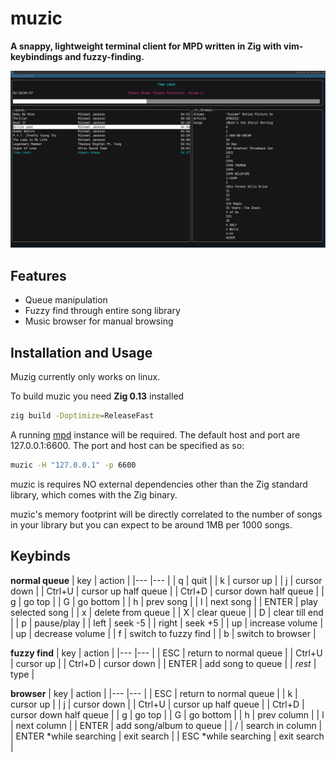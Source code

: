 # muzic

**A snappy, lightweight terminal client for MPD written in Zig with vim-keybindings and fuzzy-finding.**

![screenshot](https://github.com/TristanJet/muzic/blob/f99d456f126f9aff237dea8ee6d972823b5d9517/images/1.png)
## Features
 - Queue manipulation
 - Fuzzy find through entire song library
 - Music browser for manual browsing

## Installation and Usage
Muzig currently only works on linux.

To build muzic you need **Zig 0.13** installed

```bash
zig build -Doptimize=ReleaseFast
```

A running [mpd](https://github.com/MusicPlayerDaemon/MPD) instance will be required. The default host and port are 127.0.0.1:6600. The port and host can be specified as so:

```bash
muzic -H "127.0.0.1" -p 6600
```

muzic is requires NO external dependencies other than the Zig standard library, which comes with the Zig binary.

muzic's memory footprint will be directly correlated to the number of songs in your library but you can expect to be around 1MB per 1000 songs.

## Keybinds

**normal queue**
| key   | action    |
|---    |---        |
| q     | quit      |
| k     | cursor up        |
| j     | cursor down      |
| Ctrl+U     | cursor up half queue      |
| Ctrl+D     | cursor down half queue      |
| g     | go top      |
| G     | go bottom      |
| h     | prev song      |
| l     | next song      |
| ENTER     | play selected song      |
| x     | delete from queue      |
| X     | clear queue      |
| D     | clear till end      |
| p     | pause/play      |
| left     | seek -5      |
| right     | seek +5      |
| up     | increase volume      |
| up     | decrease volume      |
| f     | switch to fuzzy find      |
| b     | switch to browser      |

**fuzzy find**
| key   | action    |
|---    |---        |
| ESC     | return to normal queue      |
| Ctrl+U     | cursor up      |
| Ctrl+D     | cursor down      |
| ENTER     | add song to queue      |
| *rest*     |  type      |

**browser**
| key   | action    |
|---    |---        |
| ESC     | return to normal queue      |
| k     | cursor up        |
| j     | cursor down      |
| Ctrl+U     | cursor up half queue      |
| Ctrl+D     | cursor down half queue      |
| g     | go top      |
| G     | go bottom      |
| h     | prev column      |
| l     | next column      |
| ENTER     | add song/album to queue      |
| /     | search in column      |
| ENTER *while searching    | exit search |
| ESC *while searching   | exit search |
